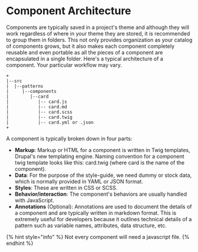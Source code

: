 # Component Architecture

Components are typically saved in a project's theme and although they will work regardless of where in your theme they are stored, it is recommended to group them in folders. This not only provides organization as your catalog of components grows, but it also makes each component completely reusable and even portable as all the pieces of a component are encapsulated in a single folder. Here's a typical architecture of a component. Your particular workflow may vary.

```text
+
|--src
|  |--patterns
|     |--components
|        |--card
|           |-- card.js
|           |-- card.md
|           |-- card.scss
|           |-- card.twig
|           |-- card.yml or .json
+
```

A component is typically broken down in four parts:

* **Markup**: Markup or HTML for a component is written in Twig templates, Drupal's new templating engine. Naming convention for a component twig template looks like this: card.twig \(where card is the name of the component\).
* **Data**: For the purpose of the style-guide, we need dummy or stock data, which is normally provided in YAML or JSON format.
* **Styles**: These are written in CSS or SCSS.
* **Behavior/interaction**: The component's behaviors are usually handled with JavaScript.
* **Annotations** \(Optional\): Annotations are used to document the details of a component and are typically written in markdown format. This is extremely useful for developers because it outlines technical details of a pattern such as variable names, attributes, data structure, etc.

{% hint style="info" %}
Not every component will need a javascript file.
{% endhint %}

